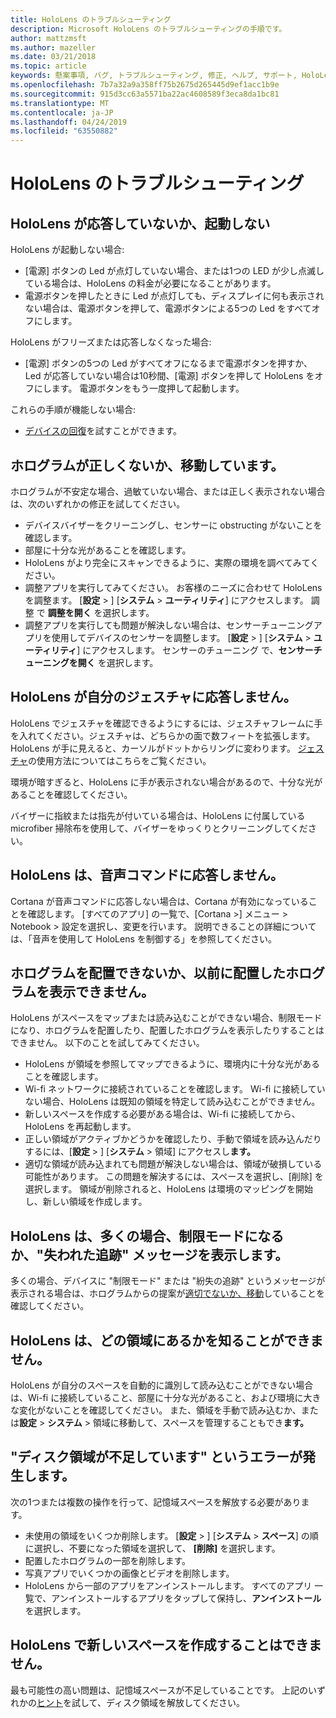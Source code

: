 ```yaml
---
title: HoloLens のトラブルシューティング
description: Microsoft HoloLens のトラブルシューティングの手順です。
author: mattzmsft
ms.author: mazeller
ms.date: 03/21/2018
ms.topic: article
keywords: 懸案事項, バグ, トラブルシューティング, 修正, ヘルプ, サポート, HoloLens
ms.openlocfilehash: 7b7a32a9a358ff75b2675d265445d9ef1acc1b9e
ms.sourcegitcommit: 915d3cc63a5571ba22ac4608589f3eca8da1bc81
ms.translationtype: MT
ms.contentlocale: ja-JP
ms.lasthandoff: 04/24/2019
ms.locfileid: "63550882"
---
```

# <a name="hololens-troubleshooting"></a>HoloLens のトラブルシューティング

## <a name="my-hololens-is-unresponsive-or-wont-boot"></a>HoloLens が応答していないか、起動しない

HoloLens が起動しない場合:
* [電源] ボタンの Led が点灯していない場合、または1つの LED が少し点滅している場合は、HoloLens の料金が必要になることがあります。
* 電源ボタンを押したときに Led が点灯しても、ディスプレイに何も表示されない場合は、電源ボタンを押して、電源ボタンによる5つの Led をすべてオフにします。

HoloLens がフリーズまたは応答しなくなった場合:
* [電源] ボタンの5つの Led がすべてオフになるまで電源ボタンを押すか、Led が応答していない場合は10秒間、[電源] ボタンを押して HoloLens をオフにします。 電源ボタンをもう一度押して起動します。

これらの手順が機能しない場合:
* [デバイスの回復](reset-or-recover-your-hololens.md)を試すことができます。

## <a name="holograms-dont-look-good-or-are-moving-around"></a>ホログラムが正しくないか、移動しています。

ホログラムが不安定な場合、過敏ていない場合、または正しく表示されない場合は、次のいずれかの修正を試してください。
* デバイスバイザーをクリーニングし、センサーに obstructing がないことを確認します。
* 部屋に十分な光があることを確認します。
* HoloLens がより完全にスキャンできるように、実際の環境を調べてみてください。
* 調整アプリを実行してみてください。 お客様のニーズに合わせて HoloLens を調整ます。 [**設定** > ] [**システム** > **ユーティリティ**] にアクセスします。 調整 で **調整を開く** を選択します。
* 調整アプリを実行しても問題が解決しない場合は、センサーチューニングアプリを使用してデバイスのセンサーを調整します。 [**設定** > ] [**システム** > **ユーティリティ**] にアクセスします。 センサーのチューニング で、**センサーチューニングを開く** を選択します。

## <a name="hololens-doesnt-respond-to-my-gestures"></a>HoloLens が自分のジェスチャに応答しません。

HoloLens でジェスチャを確認できるようにするには、ジェスチャフレームに手を入れてください。ジェスチャは、どちらかの面で数フィートを拡張します。 HoloLens が手に見えると、カーソルがドットからリングに変わります。 [ジェスチャ](gestures.md)の使用方法についてはこちらをご覧ください。

環境が暗すぎると、HoloLens に手が表示されない場合があるので、十分な光があることを確認してください。

バイザーに指紋または指先が付いている場合は、HoloLens に付属している microfiber 掃除布を使用して、バイザーをゆっくりとクリーニングしてください。

## <a name="hololens-doesnt-respond-to-my-voice-commands"></a>HoloLens は、音声コマンドに応答しません。

Cortana が音声コマンドに応答しない場合は、Cortana が有効になっていることを確認します。 [すべてのアプリ] の一覧で、[Cortana >] メニュー > Notebook > 設定を選択し、変更を行います。 説明できることの詳細については、「音声を使用して HoloLens を制御する」を参照してください。

## <a name="i-cant-place-holograms-or-see-holograms-i-previously-placed"></a>ホログラムを配置できないか、以前に配置したホログラムを表示できません。

HoloLens がスペースをマップまたは読み込むことができない場合、制限モードになり、ホログラムを配置したり、配置したホログラムを表示したりすることはできません。 以下のことを試してみてください。
* HoloLens が領域を参照してマップできるように、環境内に十分な光があることを確認します。
* Wi-fi ネットワークに接続されていることを確認します。 Wi-fi に接続していない場合、HoloLens は既知の領域を特定して読み込むことができません。
* 新しいスペースを作成する必要がある場合は、Wi-fi に接続してから、HoloLens を再起動します。
* 正しい領域がアクティブかどうかを確認したり、手動で領域を読み込んだりするには、[**設定** > ] [**システム** > 領域] にアクセスし**ます。**
* 適切な領域が読み込まれても問題が解決しない場合は、領域が破損している可能性があります。 この問題を解決するには、スペースを選択し、[削除] を選択します。 領域が削除されると、HoloLens は環境のマッピングを開始し、新しい領域を作成します。

## <a name="my-hololens-frequently-enters-limited-mode-or-shows-a-tracking-lost-message"></a>HoloLens は、多くの場合、制限モードになるか、"失われた追跡" メッセージを表示します。

多くの場合、デバイスに "制限モード" または "紛失の追跡" というメッセージが表示される場合は、ホログラムからの提案が[適切でないか、移動](#holograms-dont-look-good-or-are-moving-around)していることを確認してください。

## <a name="my-hololens-cant-tell-what-space-im-in"></a>HoloLens は、どの領域にあるかを知ることができません。

HoloLens が自分のスペースを自動的に識別して読み込むことができない場合は、Wi-fi に接続していること、部屋に十分な光があること、および環境に大きな変化がないことを確認してください。 また、領域を手動で読み込むか、または**設定** > **システム** > 領域に移動して、スペースを管理することもでき**ます。**

## <a name="im-getting-a-low-disk-space-error"></a>"ディスク領域が不足しています" というエラーが発生します。

次の1つまたは複数の操作を行って、記憶域スペースを解放する必要があります。
* 未使用の領域をいくつか削除します。 [**設定** > ] [**システム** > **スペース**] の順に選択し、不要になった領域を選択して、 **[削除]** を選択します。
* 配置したホログラムの一部を削除します。
* 写真アプリでいくつかの画像とビデオを削除します。
* HoloLens から一部のアプリをアンインストールします。 すべてのアプリ 一覧で、アンインストールするアプリをタップして保持し、**アンインストール** を選択します。

## <a name="my-hololens-cant-create-a-new-space"></a>HoloLens で新しいスペースを作成することはできません。

最も可能性の高い問題は、記憶域スペースが不足していることです。 上記のいずれかの[ヒント](#im-getting-a-low-disk-space-error)を試して、ディスク領域を解放してください。
